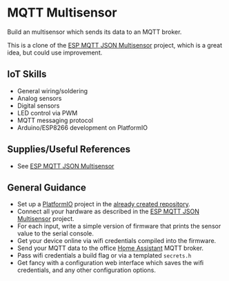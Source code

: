 # MQTT Multisensor
Build an multisensor which sends its data to an MQTT broker.

This is a clone of the
[ESP MQTT JSON
Multisensor](https://github.com/bruhautomation/ESP-MQTT-JSON-Multisensor)
project, which is a great idea, but could use improvement.

## IoT Skills
* General wiring/soldering
* Analog sensors
* Digital sensors
* LED control via PWM
* MQTT messaging protocol
* Arduino/ESP8266 development on PlatformIO


## Supplies/Useful References
* See [ESP MQTT JSON
Multisensor](https://github.com/bruhautomation/ESP-MQTT-JSON-Multisensor)


## General Guidance
* Set up a [PlatformIO](http://docs.platformio.org/en/latest/) project in the
[already created repository](https://github.com/verypossible/mqtt_multisensor).
* Connect all your hardware as described in the [ESP MQTT JSON
Multisensor](https://github.com/bruhautomation/ESP-MQTT-JSON-Multisensor)
project.
* For each input, write a simple version of firmware that prints the sensor
value to the serial console.
* Get your device online via wifi credentials compiled into the firmware.
* Send your MQTT data to the office [Home Assistant](https://www.home-assistant.io/) MQTT broker.
* Pass wifi credentials a build flag or via a templated `secrets.h`
* Get fancy with a configuration web interface which saves the wifi credentials,
and any other configuration options.


